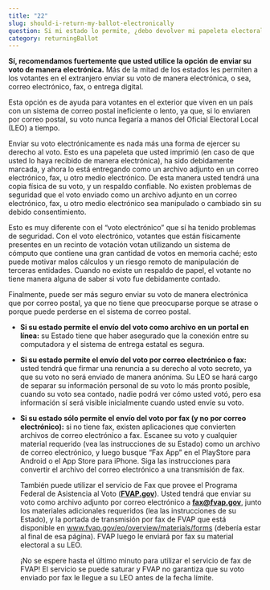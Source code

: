 ```yaml
---
title: "22"
slug: should-i-return-my-ballot-electronically
question: Si mi estado lo permite, ¿debo devolver mi papeleta electoral electrónicamente?
category: returningBallot
---
```

**Sí, recomendamos fuertemente que usted utilice la opción de enviar su voto de manera electrónica.** Más de la mitad de los estados les permiten a los votantes en el extranjero enviar su voto de manera electrónica, o sea, correo electrónico, fax, o entrega digital. 

Esta opción es de ayuda para votantes en el exterior que viven en un país con un sistema de correo postal ineficiente o lento, ya que, si lo enviaren por correo postal, su voto nunca llegaría a manos del Oficial Electoral Local (LEO) a tiempo. 

Enviar su voto electrónicamente es nada más una forma de ejercer su derecho al voto. Esto es una papeleta que usted imprimió (en caso de que usted lo haya recibido de manera electrónica), ha sido debidamente marcada, y ahora lo está entregando como un archivo adjunto en un correo electrónico, fax, u otro medio electrónico. De esta manera usted tendrá una copia física de su voto, y un respaldo confiable. No existen problemas de seguridad que el voto enviado como un archivo adjunto en un correo electrónico, fax, u otro medio electrónico sea manipulado o cambiado sin su debido consentimiento. 

Esto es muy diferente con el “voto electrónico” que sí ha tenido problemas de seguridad. Con el voto electrónico, votantes que están físicamente presentes en un recinto de votación votan utilizando un sistema de cómputo que contiene una gran cantidad de votos en memoria caché; esto puede motivar malos cálculos y un riesgo remoto de manipulación de terceras entidades. Cuando no existe un respaldo de papel, el votante no tiene manera alguna de saber si voto fue debidamente contado. 

Finalmente, puede ser más seguro enviar su voto de manera electrónica que por correo postal, ya que no tiene que preocuparse porque se atrase o porque puede perderse en el sistema de correo postal. 
- **Si su estado permite el envío del voto como archivo en un portal en línea:** su Estado tiene que haber asegurado que la conexión entre su computadora y el sistema de entrega estatal es segura.

- **Si su estado permite el envío del voto por correo electrónico o fax:** usted tendrá que firmar una renuncia a su derecho al voto secreto, ya que su voto no será enviado de manera anónima. Su LEO se hará cargo de separar su información personal de su voto lo más pronto posible, cuando su voto sea contado, nadie podrá ver cómo usted votó, pero esa información sí será visible inicialmente cuando usted envíe su voto. 

- **Si su estado sólo permite el envío del voto por fax (y no por correo electrónico):** si no tiene fax, existen aplicaciones que convierten archivos de correo electrónico a fax. Escanee su voto y cualquier material requerido (vea las instrucciones de su Estado) como un archivo de correo electrónico, y luego busque “Fax App” en el PlayStore para Android o el App Store para iPhone. Siga las instrucciones para convertir el archivo del correo electrónico a una transmisión de fax.

   También puede utilizar el servicio de Fax que provee el Programa Federal de Asistencia al Voto (**[FVAP.gov](https://www.fvap.gov/)**). Usted tendrá que enviar su voto como archivo adjunto por correo electrónico a **fax@fvap.gov**, junto los materiales adicionales requeridos (lea las instrucciones de su Estado), y la portada de transmisión por fax de FVAP que está disponible en www.fvap.gov/eo/overview/materials/forms (debería estar al final de esa página). FVAP luego le enviará por fax su material electoral a su LEO. 

   ¡No se espere hasta el último minuto para utilizar el servicio de fax de FVAP! El servicio se puede saturar y FVAP no garantiza que su voto enviado por fax le llegue a su LEO antes de la fecha límite. 